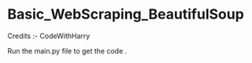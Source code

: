 # Basic_WebScraping_BeautifulSoup
Credits :- CodeWithHarry 

Run the main.py file to get the code .
